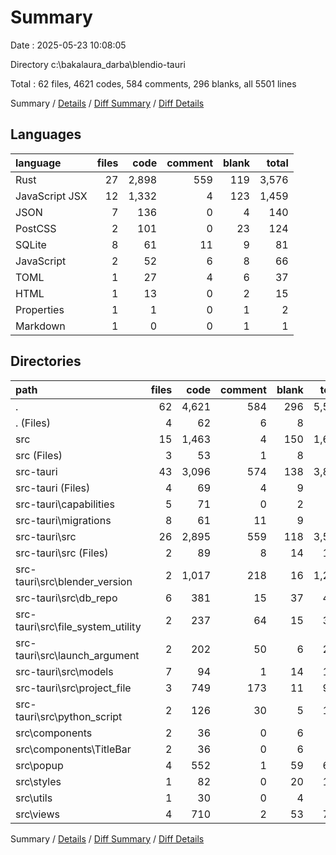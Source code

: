# Summary

Date : 2025-05-23 10:08:05

Directory c:\\bakalaura_darba\\blendio-tauri

Total : 62 files,  4621 codes, 584 comments, 296 blanks, all 5501 lines

Summary / [Details](details.md) / [Diff Summary](diff.md) / [Diff Details](diff-details.md)

## Languages
| language | files | code | comment | blank | total |
| :--- | ---: | ---: | ---: | ---: | ---: |
| Rust | 27 | 2,898 | 559 | 119 | 3,576 |
| JavaScript JSX | 12 | 1,332 | 4 | 123 | 1,459 |
| JSON | 7 | 136 | 0 | 4 | 140 |
| PostCSS | 2 | 101 | 0 | 23 | 124 |
| SQLite | 8 | 61 | 11 | 9 | 81 |
| JavaScript | 2 | 52 | 6 | 8 | 66 |
| TOML | 1 | 27 | 4 | 6 | 37 |
| HTML | 1 | 13 | 0 | 2 | 15 |
| Properties | 1 | 1 | 0 | 1 | 2 |
| Markdown | 1 | 0 | 0 | 1 | 1 |

## Directories
| path | files | code | comment | blank | total |
| :--- | ---: | ---: | ---: | ---: | ---: |
| . | 62 | 4,621 | 584 | 296 | 5,501 |
| . (Files) | 4 | 62 | 6 | 8 | 76 |
| src | 15 | 1,463 | 4 | 150 | 1,617 |
| src (Files) | 3 | 53 | 1 | 8 | 62 |
| src-tauri | 43 | 3,096 | 574 | 138 | 3,808 |
| src-tauri (Files) | 4 | 69 | 4 | 9 | 82 |
| src-tauri\\capabilities | 5 | 71 | 0 | 2 | 73 |
| src-tauri\\migrations | 8 | 61 | 11 | 9 | 81 |
| src-tauri\\src | 26 | 2,895 | 559 | 118 | 3,572 |
| src-tauri\\src (Files) | 2 | 89 | 8 | 14 | 111 |
| src-tauri\\src\\blender_version | 2 | 1,017 | 218 | 16 | 1,251 |
| src-tauri\\src\\db_repo | 6 | 381 | 15 | 37 | 433 |
| src-tauri\\src\\file_system_utility | 2 | 237 | 64 | 15 | 316 |
| src-tauri\\src\\launch_argument | 2 | 202 | 50 | 6 | 258 |
| src-tauri\\src\\models | 7 | 94 | 1 | 14 | 109 |
| src-tauri\\src\\project_file | 3 | 749 | 173 | 11 | 933 |
| src-tauri\\src\\python_script | 2 | 126 | 30 | 5 | 161 |
| src\\components | 2 | 36 | 0 | 6 | 42 |
| src\\components\\TitleBar | 2 | 36 | 0 | 6 | 42 |
| src\\popup | 4 | 552 | 1 | 59 | 612 |
| src\\styles | 1 | 82 | 0 | 20 | 102 |
| src\\utils | 1 | 30 | 0 | 4 | 34 |
| src\\views | 4 | 710 | 2 | 53 | 765 |

Summary / [Details](details.md) / [Diff Summary](diff.md) / [Diff Details](diff-details.md)